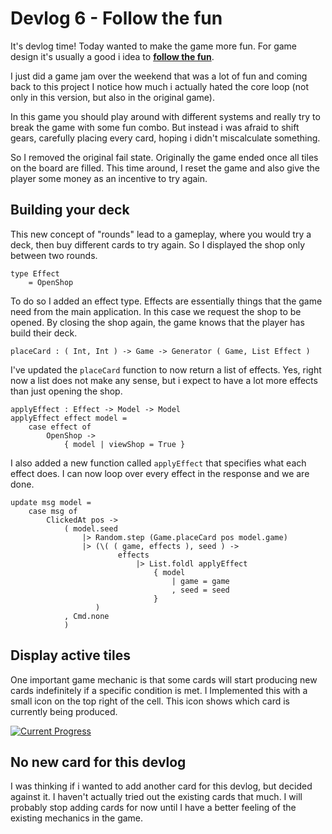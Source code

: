 # Devlog 6 - Follow the fun

It's devlog time! Today wanted to make the game more fun. For game design it's usually a good i idea to [**follow the fun**](https://www.youtube.com/watch?v=kMDe7_YwVKI).

I just did a game jam over the weekend that was a lot of fun and coming back to this project I notice how much i actually hated the core loop (not only in this version, but also in the original game).

In this game you should play around with different systems and really try to break the game with some fun combo. But instead i was afraid to shift gears, carefully placing every card, hoping i didn't miscalculate something.

So I removed the original fail state. Originally the game ended once all tiles on the board are filled. This time around, I reset the game and also give the player some money as an incentive to try again.

## Building your deck

This new concept of "rounds" lead to a gameplay, where you would try a deck, then buy different cards to try again. So I displayed the shop only between two rounds. 

```
type Effect
    = OpenShop
```

To do so I added an effect type. Effects are essentially things that the game need from the main application. In this case we request the shop to be opened. By closing the shop again, the game knows that the player has build their deck.

```
placeCard : ( Int, Int ) -> Game -> Generator ( Game, List Effect )
```

I've updated the `placeCard` function to now return a list of effects. Yes, right now a list does not make any sense, but i expect to have a lot more effects than just opening the shop.

```
applyEffect : Effect -> Model -> Model
applyEffect effect model =
    case effect of
        OpenShop ->
            { model | viewShop = True }
```

I also added a new function called `applyEffect` that specifies what each effect does. I can now loop over every effect in the response and we are done.

```
update msg model =
    case msg of
        ClickedAt pos ->
            ( model.seed
                |> Random.step (Game.placeCard pos model.game)
                |> (\( ( game, effects ), seed ) ->
                        effects
                            |> List.foldl applyEffect
                                { model
                                    | game = game
                                    , seed = seed
                                }
                   )
            , Cmd.none
            )
```

## Display active tiles

One important game mechanic is that some cards will start producing new cards indefinitely if a specific condition is met. I Implemented this with a small icon on the top right of the cell. This icon shows which card is currently being produced.

[![Current Progress](https://orasund.github.io/littleWorldPuzzler/devlog/6/game.png)](https://orasund.github.io/littleWorldPuzzler/devlog/6/) 

## No new card for this devlog

I was thinking if i wanted to add another card for this devlog, but decided against it. I haven't actually tried out the existing cards that much. I will probably stop adding cards for now until I have a better feeling of the existing mechanics in the game.